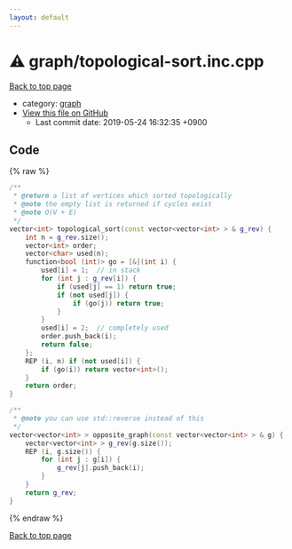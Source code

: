 ```yaml
---
layout: default
---
```


<!-- mathjax config similar to math.stackexchange -->
<script type="text/javascript" async
  src="https://cdnjs.cloudflare.com/ajax/libs/mathjax/2.7.5/MathJax.js?config=TeX-MML-AM_CHTML">
</script>
<script type="text/x-mathjax-config">
  MathJax.Hub.Config({
    TeX: { equationNumbers: { autoNumber: "AMS" }},
    tex2jax: {
      inlineMath: [ ['$','$'] ],
      processEscapes: true
    },
    "HTML-CSS": { matchFontHeight: false },
    displayAlign: "left",
    displayIndent: "2em"
  });
</script>

<script type="text/javascript" src="https://cdnjs.cloudflare.com/ajax/libs/jquery/3.4.1/jquery.min.js"></script>
<script src="https://cdn.jsdelivr.net/npm/jquery-balloon-js@1.1.2/jquery.balloon.min.js" integrity="sha256-ZEYs9VrgAeNuPvs15E39OsyOJaIkXEEt10fzxJ20+2I=" crossorigin="anonymous"></script>
<script type="text/javascript" src="../../assets/js/copy-button.js"></script>
<link rel="stylesheet" href="../../assets/css/copy-button.css" />


# :warning: graph/topological-sort.inc.cpp
<a href="../../index.html">Back to top page</a>

* category: <a href="../../index.html#f8b0b924ebd7046dbfa85a856e4682c8">graph</a>
* <a href="{{ site.github.repository_url }}/blob/master/graph/topological-sort.inc.cpp">View this file on GitHub</a>
    - Last commit date: 2019-05-24 16:32:35 +0900




## Code
{% raw %}
```cpp
/**
 * @return a list of vertices which sorted topologically
 * @note the empty list is returned if cycles exist
 * @note O(V + E)
 */
vector<int> topological_sort(const vector<vector<int> > & g_rev) {
    int n = g_rev.size();
    vector<int> order;
    vector<char> used(n);
    function<bool (int)> go = [&](int i) {
        used[i] = 1;  // in stack
        for (int j : g_rev[i]) {
            if (used[j] == 1) return true;
            if (not used[j]) {
                if (go(j)) return true;
            }
        }
        used[i] = 2;  // completely used
        order.push_back(i);
        return false;
    };
    REP (i, n) if (not used[i]) {
        if (go(i)) return vector<int>();
    }
    return order;
}

/**
 * @note you can use std::reverse instead of this
 */
vector<vector<int> > opposite_graph(const vector<vector<int> > & g) {
    vector<vector<int> > g_rev(g.size());
    REP (i, g.size()) {
        for (int j : g[i]) {
            g_rev[j].push_back(i);
        }
    }
    return g_rev;
}

```
{% endraw %}

<a href="../../index.html">Back to top page</a>

